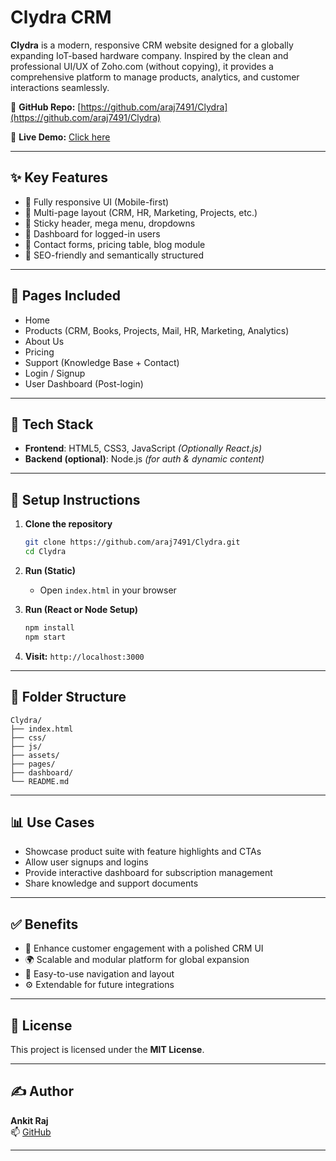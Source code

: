 # Clydra CRM

**Clydra** is a modern, responsive CRM website designed for a globally expanding IoT-based hardware company. Inspired by the clean and professional UI/UX of Zoho.com (without copying), it provides a comprehensive platform to manage products, analytics, and customer interactions seamlessly.

🔗 **GitHub Repo:** [https://github.com/araj7491/Clydra](https://github.com/araj7491/Clydra)

🔗 **Live Demo:** [Click here](https://clydra.netlify.app/)


---

## ✨ Key Features

- 🔹 Fully responsive UI (Mobile-first)
- 🔹 Multi-page layout (CRM, HR, Marketing, Projects, etc.)
- 🔹 Sticky header, mega menu, dropdowns
- 🔹 Dashboard for logged-in users
- 🔹 Contact forms, pricing table, blog module
- 🔹 SEO-friendly and semantically structured

---

## 📁 Pages Included

- Home
- Products (CRM, Books, Projects, Mail, HR, Marketing, Analytics)
- About Us
- Pricing
- Support (Knowledge Base + Contact)
- Login / Signup
- User Dashboard (Post-login)

---

## 🧰 Tech Stack

- **Frontend**: HTML5, CSS3, JavaScript *(Optionally React.js)*
- **Backend (optional)**: Node.js *(for auth & dynamic content)*

---

## 🚀 Setup Instructions

1. **Clone the repository**
   ```bash
   git clone https://github.com/araj7491/Clydra.git
   cd Clydra
   ```

2. **Run (Static)**
   - Open `index.html` in your browser

3. **Run (React or Node Setup)**
   ```bash
   npm install
   npm start
   ```

4. **Visit:** `http://localhost:3000`

---

## 📂 Folder Structure

```
Clydra/
├── index.html
├── css/
├── js/
├── assets/
├── pages/
├── dashboard/
└── README.md
```

---

## 📊 Use Cases

- Showcase product suite with feature highlights and CTAs
- Allow user signups and logins
- Provide interactive dashboard for subscription management
- Share knowledge and support documents

---

## ✅ Benefits

- 🎯 Enhance customer engagement with a polished CRM UI
- 🌍 Scalable and modular platform for global expansion
- 💬 Easy-to-use navigation and layout
- ⚙️ Extendable for future integrations

---

## 📜 License

This project is licensed under the **MIT License**.

---

## ✍️ Author

**Ankit Raj**  
📫 [GitHub](https://github.com/araj7491)

---
